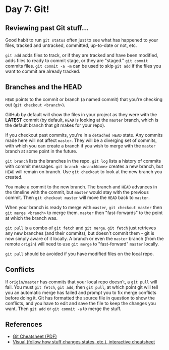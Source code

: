 # Day 7: Git!

## Reviewing past Git stuff...

Good habit to run `git status` often just to see what has happened to your files, tracked and untracked, committed, up-to-date or not, etc.

`git add` adds files to track, or if they are tracked and have been modified, adds files to ready to commit stage, or they are "staged." `git commit` commits files. `git commit -a -m` can be used to skip `git add` if the files you want to commit are already tracked.

## Branches and the HEAD

`HEAD` points to the commit or branch (a named commit) that you're checking out (`git checkout <branch>`).

GitHub by default will show the files in your project as they were with the __LATEST__ commit (by default, `HEAD` is looking at the `master` branch, which is the default branch that git makes for your repo).

If you checkout past commits, you're in a `detached HEAD` state. Any commits made here will not affect `master`. They will be a diverging set of commits, with which you can create a branch if you wish to merge with the `master` branch at some point in the future.

`git branch` lists the branches in the repo. `git log` lists a history of commits with commit messages. `git branch <branchName>` creates a new branch, but `HEAD` will remain on branch. Use `git checkout` to look at the new branch you created.

You make a commit to the new branch. The branch and `HEAD` advances in the timeline with the commit, but `master` would stay with the previous commit. Then `git checkout master` will move the `HEAD` back to `master`.

When your branch is ready to merge with `master`, `git checkout master` then `git merge <branch>` to merge them. `master` then "fast-forwards" to the point at which the branch was.

`git pull` is a combo of `git fetch` and `git merge`. `git fetch` just retrieves any new branches (and their commits), but doesn't commit them - git is now simply aware of it locally. A branch or even the `master` branch (from the remote `origin`) will need to use `git merge` to "fast-forward" `master` locally.

`git pull` should be avoided if you have modified files on the local repo.

## Conflicts

If `origin/master` has commits that your local repo doesn't, a `git pull` will fail. You must `git fetch`, `git add`, then `git pull`, at which point git will tell you an automatic merge has failed and prompt you to fix merge conflicts before doing it. Git has formatted the source file in question to show the conflicts, and you have to edit and save the file to keep the changes you want. Then `git add` or `git commit -a` to merge the stuff.

## References

* [Git Cheatsheet (PDF)](https://training.github.com/kit/downloads/github-git-cheat-sheet.pdf)
* [Visual (follow how stuff changes states, etc.), interactive cheatsheet](http://ndpsoftware.com/git-cheatsheet.html)
